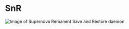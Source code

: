 # SnR


![Image of Supernova Remanent](https://***REMOVED***/gitlab/kubernetes/snr/tree/master/snr/images/300px-Keplers_supernova.jpg)
Save and Restore daemon
